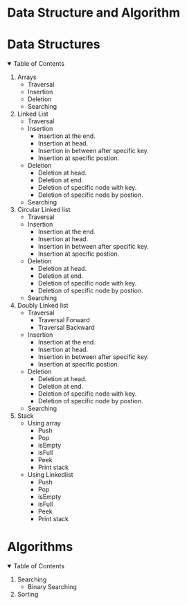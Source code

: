 # Data Structure and Algorithm

# Data Structures 

<!-- TABLE OF CONTENTS -->
<details open="open">
  <summary>Table of Contents</summary>
  <ol>
    <li>
      Arrays
      <ul>
        <li>Traversal</li>
        <li>Insertion</li>
        <li>Deletion</li>
        <li>Searching</li>
      </ul>
    </li>
    <li>
      Linked List  
      <ul>
        <li>Traversal</li>
        <li>Insertion
          <ul>
            <li>Insertion at the end.</li>
            <li>Insertion at head.</li>
            <li>Insertion in between after specific key.</li>
            <li>Insertion at specific postion.</li>
          </ul>
         </li>
        <li>Deletion
          <ul>
            <li>Deletion at head.</li>
            <li>Deletion at end.</li>
            <li>Deletion of specific node with key.</li>
            <li>Deletion of specific node by postion.</li>
          </ul>
        </li>
        <li>Searching</li>
      </ul>
    </li>
    <li>
      Circular Linked list 
      <ul>
        <li>Traversal</li>
        <li>Insertion
          <ul>
            <li>Insertion at the end.</li>
            <li>Insertion at head.</li>
            <li>Insertion in between after specific key.</li>
            <li>Insertion at specific postion.</li>
          </ul>
         </li>
        <li>Deletion
          <ul>
            <li>Deletion at head.</li>
            <li>Deletion at end.</li>
            <li>Deletion of specific node with key.</li>
            <li>Deletion of specific node by postion.</li>
          </ul>
        </li>
        <li>Searching</li>
      </ul>
    </li>
    <li>
      Doubly Linked list 
      <ul>
        <li>Traversal
          <ul>
            <li>Traversal Forward</li>
            <li>Traversal Backward</li>
          </ul>
        </li>
        <li>Insertion
          <ul>
            <li>Insertion at the end.</li>
            <li>Insertion at head.</li>
            <li>Insertion in between after specific key.</li>
            <li>Insertion at specific postion.</li>
          </ul>
         </li>
        <li>Deletion
          <ul>
            <li>Deletion at head.</li>
            <li>Deletion at end.</li>
            <li>Deletion of specific node with key.</li>
            <li>Deletion of specific node by postion.</li>
          </ul>
        </li>
        <li>Searching</li>
      </ul>
    </li>
    <li>
      Stack
      <ul>
        <li>Using array
          <ul>
            <li>Push</li>
            <li>Pop</li>
            <li>isEmpty</li>
            <li>isFull</li>
            <li>Peek</li>
            <li>Print stack</li>
          </ul>
        </li>
        <li>Using Linkedlist
          <ul>
            <li>Push</li>
            <li>Pop</li>
            <li>isEmpty</li>
            <li>isFull</li>
            <li>Peek</li>
            <li>Print stack</li>
          </ul>
        </li>
      </ul>
    </li>
  </ol>
</details>

# Algorithms
      
<details open="open">
  <summary>Table of Contents</summary>
  <ol>
    <li>
      Searching
      <ul>
        <li>Binary Searching</li>
      </ul>
    </li>
    <li>
      Sorting
    </li>
  </ol>
</details>
